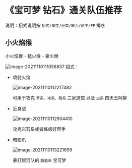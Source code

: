 # 《宝可梦 钻石》通关队伍推荐

说明：招式说明按 `招式/属性/分类/威力/命中/PP` 排序

## 小火焰猴

小火焰猴 - 猛火猴 - 豪火猴

![image-20211110111056837](https://i.loli.net/2021/11/10/d724ofyQWIBuMNX.png)
招式：

- 喷射火焰  

  ![image-20211110112217482](https://i.loli.net/2021/11/10/oyiErG5MDUpLv1n.png)

  可用于攻克 `草系、冰系、刚系` 三家道馆 以及 `虫系` 四天王阿柳

- 近身战

  ![image-20211110112904410](https://i.loli.net/2021/11/10/WJyChfnveAQBdiH.png)

  攻克岩石系或者练级好帮手

- 暗影爪

  ![image-20211110113221699](https://i.loli.net/2021/11/10/tVUxbhA9Ci4mc6I.png)

  暴打银河队的 `超能系` 宝可梦